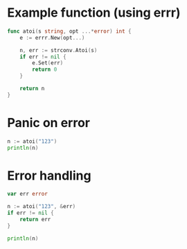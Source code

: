 # Example function (using errr)
```go
func atoi(s string, opt ...*error) int {
	e := errr.New(opt...)

	n, err := strconv.Atoi(s)
	if err != nil {
		e.Set(err)
		return 0
	}

	return n
}
```

# Panic on error
```go
n := atoi("123")
println(n)
```

# Error handling
```go
var err error

n := atoi("123", &err)
if err != nil {
    return err
}

println(n)
```